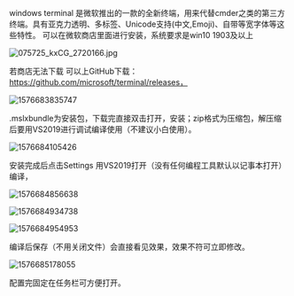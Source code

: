 windows terminal 是微软推出的一款的全新终端，用来代替cmder之类的第三方终端。具有亚克力透明、多标签、Unicode支持(中文,Emoji)、自带等宽字体等这些特性。
可以在微软商店里面进行安装，系统要求是win10 1903及以上

![075725_kxCG_2720166.jpg](https://static.oschina.net/uploads/space/2019/1202/075725_kxCG_2720166.jpg)

若商店无法下载 可以上GitHub下载：https://github.com/microsoft/terminal/releases，

![1576683835747](C:\Users\11766\AppData\Roaming\Typora\typora-user-images\1576683835747.png)

.mslxbundle为安装包，下载完直接双击打开，安装；zip格式为压缩包，解压缩后要用VS2019进行调试编译使用（不建议小白使用）。

![1576684105426](C:\Users\11766\AppData\Roaming\Typora\typora-user-images\1576684105426.png)

安装完成后点击Settings 用VS2019打开（没有任何编程工具默认以记事本打开）编译，

![1576684856638](C:\Users\11766\AppData\Roaming\Typora\typora-user-images\1576684856638.png)

![1576684934738](C:\Users\11766\AppData\Roaming\Typora\typora-user-images\1576684934738.png)

![1576684954953](C:\Users\11766\AppData\Roaming\Typora\typora-user-images\1576684954953.png)

编译后保存（不用关闭文件）会直接看见效果，效果不符可立即修改。

![1576685178055](C:\Users\11766\AppData\Roaming\Typora\typora-user-images\1576685178055.png)

配置完固定在任务栏可方便打开。

